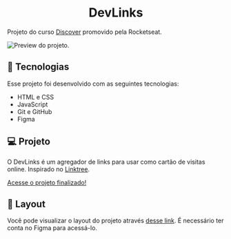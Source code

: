 <h1 align="center"> DevLinks </h1>

Projeto do curso [Discover](https://www.rocketseat.com.br/discover) promovido pela Rocketseat.

![Preview do projeto.](https://github.com/karinasasaki/linktree/blob/main/.github/preview.png?raw=true)

## 🚀 Tecnologias

Esse projeto foi desenvolvido com as seguintes tecnologias:

- HTML e CSS
- JavaScript
- Git e GitHub
- Figma

## 💻 Projeto

O DevLinks é um agregador de links para usar como cartão de visitas online. Inspirado no [Linktree](https://linktr.ee/s/templates/).

[Acesse o projeto finalizado!](https://karinasasaki.github.io/DevLinks/)

## 🎨 Layout

Você pode visualizar o layout do projeto através [desse link](https://www.figma.com/community/file/1187422022288947321). É necessário ter conta no Figma para acessá-lo.
